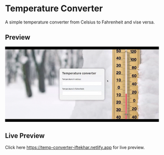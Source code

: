 # Temperature Converter
A simple temperature converter from Celsius to Fahrenheit and vise versa.

## Preview
![](/src/img/temp-converter-preview.gif)

## Live Preview
Click here https://temp-converter-iftekhar.netlify.app for live preview.